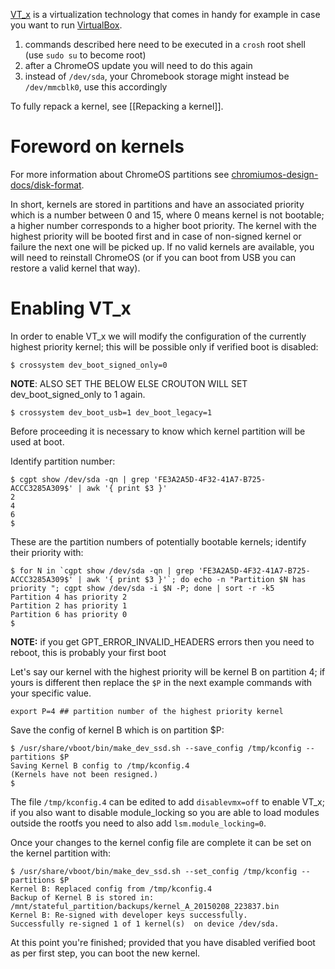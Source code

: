 [VT_x](http://en.wikipedia.org/wiki/X86_virtualization#Intel_virtualization_.28VT-x.29) is a virtualization technology that comes in handy for example in case you want to run [VirtualBox](https://www.virtualbox.org/).

1. commands described here need to be executed in a ``crosh`` root shell (use ``sudo su`` to become root)
2. after a ChromeOS update you will need to do this again
3. instead of ``/dev/sda``, your Chromebook storage might instead be ``/dev/mmcblk0``, use this accordingly

To fully repack a kernel, see [[Repacking a kernel]].

Foreword on kernels
===================
For more information about ChromeOS partitions see [chromiumos-design-docs/disk-format](http://www.chromium.org/chromium-os/chromiumos-design-docs/disk-format).

In short, kernels are stored in partitions and have an associated priority which is a number between 0 and 15, where 0 means kernel is not bootable; a higher number corresponds to a higher boot priority.
The kernel with the highest priority will be booted first and in case of non-signed kernel or failure the next one will be picked up. If no valid kernels are available, you will need to reinstall ChromeOS (or if you can boot from USB you can restore a valid kernel that way).

Enabling VT_x
=============

In order to enable VT_x we will modify the configuration of the currently highest priority kernel; this will be possible only if verified boot is disabled:
```
$ crossystem dev_boot_signed_only=0
```

**NOTE**: ALSO SET THE BELOW ELSE CROUTON WILL SET dev_boot_signed_only to 1 again.
```
$ crossystem dev_boot_usb=1 dev_boot_legacy=1
```

Before proceeding it is necessary to know which kernel partition will be used at boot.

Identify partition number:
```
$ cgpt show /dev/sda -qn | grep 'FE3A2A5D-4F32-41A7-B725-ACCC3285A309$' | awk '{ print $3 }'
2
4
6
$ 
```
These are the partition numbers of potentially bootable kernels; identify their priority with:
```
$ for N in `cgpt show /dev/sda -qn | grep 'FE3A2A5D-4F32-41A7-B725-ACCC3285A309$' | awk '{ print $3 }'`; do echo -n "Partition $N has priority "; cgpt show /dev/sda -i $N -P; done | sort -r -k5
Partition 4 has priority 2
Partition 2 has priority 1
Partition 6 has priority 0
$
```

**NOTE:** if you get GPT_ERROR_INVALID_HEADERS errors then you need to reboot, this is probably your first boot

Let's say our kernel with the highest priority will be kernel B on partition 4; if yours is different then replace the ``$P`` in the next example commands with your specific value.
```
export P=4 ## partition number of the highest priority kernel
```

Save the config of kernel B which is on partition $P:
```
$ /usr/share/vboot/bin/make_dev_ssd.sh --save_config /tmp/kconfig --partitions $P
Saving Kernel B config to /tmp/kconfig.4
(Kernels have not been resigned.)
$
```
The file ``/tmp/kconfig.4`` can be edited to add `disablevmx=off` to enable VT_x; if you also want to disable module_locking so you are able to load modules outside the rootfs you need to also add `lsm.module_locking=0`.

Once your changes to the kernel config file are complete it can be set on the kernel partition with:
```
$ /usr/share/vboot/bin/make_dev_ssd.sh --set_config /tmp/kconfig --partitions $P
Kernel B: Replaced config from /tmp/kconfig.4
Backup of Kernel B is stored in: /mnt/stateful_partition/backups/kernel_A_20150208_223837.bin
Kernel B: Re-signed with developer keys successfully.
Successfully re-signed 1 of 1 kernel(s)  on device /dev/sda.
```

At this point you're finished; provided that you have disabled verified boot as per first step, you can boot the new kernel.